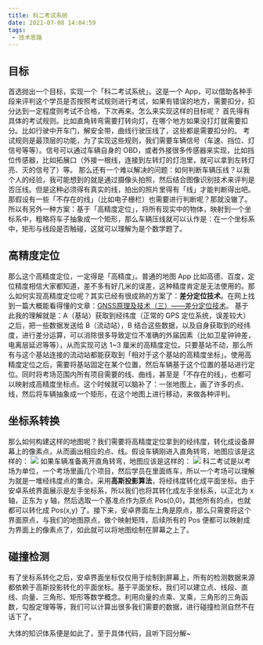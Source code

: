 ```yaml
---
title: 科二考试系统
date: 2021-07-08 14:04:59
tags:
 - 技术思路
---
```


## 目标
首选抛出一个目标，实现一个「科二考试系统」。这是一个 App，可以借助各种手段来评判这个学员是否按照考试规则进行考试，如果有错误的地方，需要扣分，扣分达到一定程度则考试不合格，下次再来。怎么来实现这样的目标呢？
首先得有具体的考试规则。比如直角转弯需要打转向灯，在哪个地方如果没打灯就需要扣分。比如行驶中开车门，解安全带，曲线行驶压线了，这些都是需要扣分的。
考试规则是最顶层的功能，为了实现这些规则，我们需要车辆信号（车速、挡位、灯信号等等）。信号可以通过车辆自身的 OBD，或者外接很多传感器来实现，比如挡位传感器，比如拓展口（外接一根线，连接到左转灯的灯泡里，就可以拿到左转灯亮、灭的信号了）等。
那么还有一个难以解决的问题：如何判断车辆压线？以我个人的经验，我可能想到的就是通过摄像头拍照，然后结合图像识别技术来评判是否压线。但是这种必须得有真实的线，拍出的照片里得有「线」才能判断得出吧。那假设有一些「不存在的线」（比如电子栅栏）也需要进行判断呢？那就没辙了。所以有另外一种方案：基于「高精度定位」，将所有现实中的物体，映射到一个坐标系中，粗略将车子抽象成一个矩形，那么车辆压线就可以认作是：在一个坐标系中，矩形与线段是否触碰，这就可以理解为是个数学题了。

<!-- more -->

## 高精度定位
那么这个高精度定位，一定得是「高精度」。普通的地图 App 比如高德、百度，定位精度相信大家都知道，差不多有好几米的误差，这种精度肯定是无法使用的。那么如何实现高精度定位呢？其实已经有很成熟的方案了：**差分定位技术**。在网上找到一篇大概能看得懂的文章：[GNSS原理及技术（三）——差分定位技术](https://blog.csdn.net/bit_kaki/article/details/81185384)。
基于此我的理解就是：A（基站）获取到经纬度（正常的 GPS 定位系统，误差较大）之后，把一些数据发送给 B（流动站），B 结合这些数据，以及自身获取到的经纬度，进行差分运算，可以消除很多导致定位不准确的外届因素（比如卫星钟钟差，电离层延迟等等），从而实现可达 1~3 厘米的高精度定位。只要基站不动，那么所有与这个基站连接的流动站都能获取到「相对于这个基站的高精度坐标」。使用高精度定位之后，需要将基站固定在某个位置，然后车辆基于这个位置的基站进行定位。同时将考场范围内所有项目需要的线、曲线，甚至是「不存在的线」，也都可以映射成高精度坐标点。这个时候就可以脑补了：一张地图上，画了许多的点、线，然后将车辆抽象成一个矩形，在这个地图上进行移动，来做各种评判。

## 坐标系转换
那么如何构建这样的地图呢？我们需要将高精度定位拿到的经纬度，转化成设备屏幕上的像素点，从而画出相应的点、线。假设车辆刚进入直角转弯，地图应该是这样的：
![](https://images-1258496336.cos.ap-chengdu.myqcloud.com/2021/WechatIMG28874.png)
如果车辆准备离开直角转弯，地图应该是这样的：
![](https://images-1258496336.cos.ap-chengdu.myqcloud.com/2021/WechatIMG28875.png)
科二考试是以考场为单位，一个考场里画几个项目，然后学员在里面练车，所以一个考场可以理解为就是一堆经纬度点的集合。采用**高斯投影算法**，将经纬度转化成平面坐标。由于安卓系统界面展示是左手坐标系，所以我们也将其转化成左手坐标系，以正北为 x 轴，正东为 y 轴，然后选取一个基准点作为原点 Pos(0,0)，其他所有的点，也就都可以转化成 Pos(x,y) 了。接下来，安卓界面左上角是原点，那么只需要将这个界面原点，与我们的地图原点，做个映射矩阵，后续所有的 Pos 便都可以映射成为界面上的像素点了，如此就可以将地图绘制在屏幕之上了。

## 碰撞检测
有了坐标系转化之后，安卓界面坐标仅仅用于绘制到屏幕上，所有的检测数据来源都依赖于高斯投影转化的平面坐标。基于平面坐标，我们可以建立点、线段、直线、向量、三角形、矩形等数学概念。利用向量的点乘、叉乘，三角形的三角函数，勾股定理等等，我们可以计算出很多我们需要的数据，进行碰撞检测自然不在话下了。

大体的知识体系便是如此了，至于具体代码，且听下回分解~